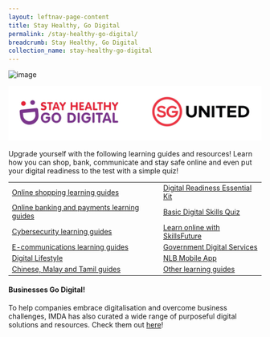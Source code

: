 ```yaml
---
layout: leftnav-page-content
title: Stay Healthy, Go Digital
permalink: /stay-healthy-go-digital/
breadcrumb: Stay Healthy, Go Digital
collection_name: stay-healthy-go-digital
---
```


![image](/images/stay-healthy-go-digital/main.jpg)

![image](/images/stay-healthy-go-digital/SHGD_SGunited.JPG)

Upgrade yourself with the following learning guides and resources! Learn how you can shop, bank, communicate and stay safe online and even put your digital readiness to the test with a simple quiz!

<table>
<tr>
  <td><a href="https://imsilver.imda.gov.sg/learn-digital-skills/learn-online/online-shopping/" target="_blank">Online shopping learning guides</a></td>
  <td><a href="https://imsilver.imda.gov.sg/digital-readiness-essential-kit" target="_blank">Digital Readiness Essential Kit</a></td></tr>
<tr>
  <td><a href="https://imsilver.imda.gov.sg/learn-digital-skills/learn-online/digital-transactions-bds/" target="_blank">Online banking and payments learning guides</a></td>
  <td><a href="https://confirmation.gevme.com/BDS_Quiz/landing/" target="_blank">Basic Digital Skills Quiz</a></td>
</tr>
<tr>
  <td><a href="https://imsilver.imda.gov.sg/learn-digital-skills/learn-online/cyber-security-bds/" target="_blank">Cybersecurity learning guides</a></td>
  <td><a href="https://myskillsfuture.sg/content/portal/en/career-resources/career-resources/campaigns/learn-online-with-skillsfuture.html/" target="_blank">Learn online with SkillsFuture</a></td>
</tr>
<tr>
  <td><a href="https://imsilver.imda.gov.sg/learn-digital-skills/learn-online/e-communications-bds/" target="_blank">E-communications learning guides</a></td>
  <td><a href="https://imsilver.imda.gov.sg/learn-digital-skills/learn-online/government-digital-services-bds/" target="_blank">Government Digital Services</a></td>
</tr>
<tr>
  <td><a href="https://imsilver.imda.gov.sg/learn-digital-skills/learn-online/digital-lifestyle/" target="_blank">Digital Lifestyle</a></td>
  <td><a href="https://mobileapp.nlb.gov.sg/" target="_blank">NLB Mobile App</a></td>
</tr>
<tr>
  <td><a href="https://imsilver.imda.gov.sg/learn-digital-skills/learn-online/chinese-malay-tamil-learning-content/" target="_blank">Chinese, Malay and Tamil guides</a></td>
  <td><a href="https://imsilver.imda.gov.sg/learn-digital-skills/learn-online/overview/" target="_blank">Other learning guides</a></td>
</tr>
</table>

#### Businesses Go Digital!

To help companies embrace digitalisation and overcome business challenges, IMDA has also curated a wide range of purposeful digital solutions and resources. Check them out <a href="https://www.imda.gov.sg/bizgodigital" target="_blank">here</a>!
